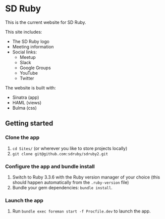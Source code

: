 # SD Ruby

This is the current website for SD Ruby.

This site includes:
- The SD Ruby logo
- Meeting information
- Social links:
  - Meetup
  - Slack
  - Google Groups
  - YouTube
  - Twitter

The website is built with:
- Sinatra (app)
- HAML (views)
- Bulma (css)

## Getting started

### Clone the app
1. `cd Sites/` (or wherever you like to store projects locally)
2. `git clone git@github.com:sdruby/sdruby2.git`

### Configure the app and bundle install
1. Switch to Ruby 3.3.6 with the Ruby version manager of your choice (this
should happen automatically from the `.ruby-version` file)
4. Bundle your gem dependencies: `bundle install`.

### Launch the app
1. Run `bundle exec foreman start -f Procfile.dev` to launch the app.

